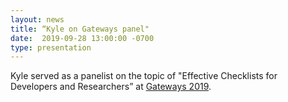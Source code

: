 ```yaml
---
layout: news
title: “Kyle on Gateways panel"
date:  2019-09-28 13:00:00 -0700
type: presentation
---
```


Kyle served as a panelist on the topic of "Effective Checklists for Developers and Researchers” at [Gateways 2019](https://sciencegateways.org/web/gateways2019).
